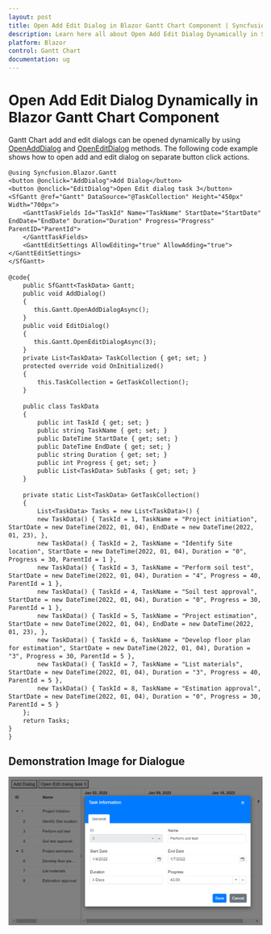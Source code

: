 ```yaml
---
layout: post
title: Open Add Edit Dialog in Blazor Gantt Chart Component | Syncfusion
description: Learn here all about Open Add Edit Dialog Dynamically in Syncfusion Blazor Gantt Chart component and more.
platform: Blazor
control: Gantt Chart
documentation: ug
---
```


# Open Add Edit Dialog Dynamically in Blazor Gantt Chart Component

Gantt Chart add and edit dialogs can be opened dynamically by using [OpenAddDialog](https://help.syncfusion.com/cr/blazor/Syncfusion.Blazor.Gantt.Action.html#Syncfusion_Blazor_Gantt_Action_OpenAddDialog) and [OpenEditDialog](https://help.syncfusion.com/cr/blazor/Syncfusion.Blazor.Gantt.Action.html#Syncfusion_Blazor_Gantt_Action_OpenEditDialog) methods. The following code example shows how to open add and edit dialog on separate button click actions.

```cshtml
@using Syncfusion.Blazor.Gantt
<button @onclick="AddDialog">Add Dialog</button>
<button @onclick="EditDialog">Open Edit dialog task 3</button>
<SfGantt @ref="Gantt" DataSource="@TaskCollection" Height="450px" Width="700px">
    <GanttTaskFields Id="TaskId" Name="TaskName" StartDate="StartDate" EndDate="EndDate" Duration="Duration" Progress="Progress" ParentID="ParentId">
    </GanttTaskFields>
    <GanttEditSettings AllowEditing="true" AllowAdding="true"></GanttEditSettings>
</SfGantt>

@code{
    public SfGantt<TaskData> Gantt;
    public void AddDialog()
    {
       this.Gantt.OpenAddDialogAsync();
    }
    public void EditDialog()
    {
       this.Gantt.OpenEditDialogAsync(3);
    }
    private List<TaskData> TaskCollection { get; set; }
    protected override void OnInitialized()
    {
        this.TaskCollection = GetTaskCollection();
    }

    public class TaskData
    {
        public int TaskId { get; set; }
        public string TaskName { get; set; }
        public DateTime StartDate { get; set; }
        public DateTime EndDate { get; set; }
        public string Duration { get; set; }
        public int Progress { get; set; }
        public List<TaskData> SubTasks { get; set; }
    }

    private static List<TaskData> GetTaskCollection()
    {
        List<TaskData> Tasks = new List<TaskData>() {
        new TaskData() { TaskId = 1, TaskName = "Project initiation", StartDate = new DateTime(2022, 01, 04), EndDate = new DateTime(2022, 01, 23), },
        new TaskData() { TaskId = 2, TaskName = "Identify Site location", StartDate = new DateTime(2022, 01, 04), Duration = "0", Progress = 30, ParentId = 1 },
        new TaskData() { TaskId = 3, TaskName = "Perform soil test", StartDate = new DateTime(2022, 01, 04), Duration = "4", Progress = 40, ParentId = 1 },
        new TaskData() { TaskId = 4, TaskName = "Soil test approval", StartDate = new DateTime(2022, 01, 04), Duration = "0", Progress = 30, ParentId = 1 },
        new TaskData() { TaskId = 5, TaskName = "Project estimation", StartDate = new DateTime(2022, 01, 04), EndDate = new DateTime(2022, 01, 23), },
        new TaskData() { TaskId = 6, TaskName = "Develop floor plan for estimation", StartDate = new DateTime(2022, 01, 04), Duration = "3", Progress = 30, ParentId = 5 },
        new TaskData() { TaskId = 7, TaskName = "List materials", StartDate = new DateTime(2022, 01, 04), Duration = "3", Progress = 40, ParentId = 5 },
        new TaskData() { TaskId = 8, TaskName = "Estimation approval", StartDate = new DateTime(2022, 01, 04), Duration = "0", Progress = 30, ParentId = 5 }
    };
    return Tasks;
}
}
```
## Demonstration Image for Dialogue

![Opening Edit Dialog in Blazor Gantt Chart](../images/blazor-gantt-chart-open-edit-dialog.png)